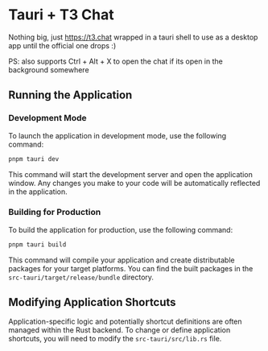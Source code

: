 # Tauri + T3 Chat

Nothing big, just https://t3.chat wrapped in a tauri shell to use as a desktop app until the official one drops :)

PS: also supports Ctrl + Alt + X to open the chat if its open in the background somewhere

## Running the Application

### Development Mode

To launch the application in development mode, use the following command:

```bash
pnpm tauri dev
```

This command will start the development server and open the application window. Any changes you make to your code will be automatically reflected in the application.

### Building for Production

To build the application for production, use the following command:

```bash
pnpm tauri build
```

This command will compile your application and create distributable packages for your target platforms. You can find the built packages in the `src-tauri/target/release/bundle` directory.

## Modifying Application Shortcuts

Application-specific logic and potentially shortcut definitions are often managed within the Rust backend. To change or define application shortcuts, you will need to modify the `src-tauri/src/lib.rs` file.
